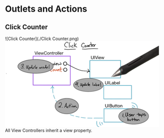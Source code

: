 # Outlets and Actions

## Click Counter

![Click Counter](./Click Counter.png) ![Diagram](./Diagram.png)
All View Controllers inherit a view property.  

